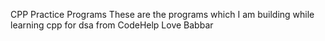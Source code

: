 CPP Practice Programs
These are the programs which I am building while learning cpp for dsa from CodeHelp Love Babbar
